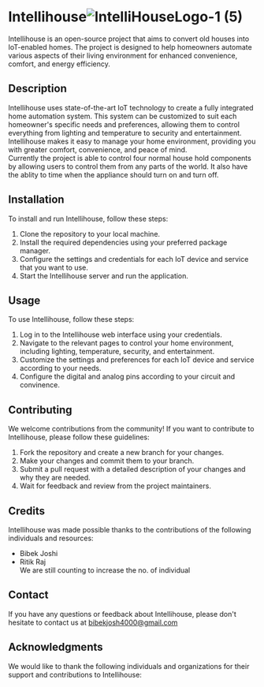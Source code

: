 # Intellihouse![IntelliHouseLogo-1 (5)](https://user-images.githubusercontent.com/97554714/235305603-82ecb2b5-481e-4358-bfcf-47c5f2742a6f.png)

Intellihouse is an open-source project that aims to convert old houses into IoT-enabled homes. The project is designed to help homeowners automate various aspects of their living environment for enhanced convenience, comfort, and energy efficiency.

## Description

Intellihouse uses state-of-the-art IoT technology to create a fully integrated home automation system. This system can be customized to suit each homeowner's specific needs and preferences, allowing them to control everything from lighting and temperature to security and entertainment. Intellihouse makes it easy to manage your home environment, providing you with greater comfort, convenience, and peace of mind.</br>
Currently the project is able to control four normal house hold components by allowing users to control them from any parts of the world. It also have the ablity to time when the appliance should turn on and turn off.
## Installation

To install and run Intellihouse, follow these steps:

1. Clone the repository to your local machine.
2. Install the required dependencies using your preferred package manager.
3. Configure the settings and credentials for each IoT device and service that you want to use.
4. Start the Intellihouse server and run the application.

## Usage

To use Intellihouse, follow these steps:

1. Log in to the Intellihouse web interface using your credentials.
2. Navigate to the relevant pages to control your home environment, including lighting, temperature, security, and entertainment.
3. Customize the settings and preferences for each IoT device and service according to your needs.
4. Configure the digital and analog pins according to your circuit and convinence. 

## Contributing

We welcome contributions from the community! If you want to contribute to Intellihouse, please follow these guidelines:

1. Fork the repository and create a new branch for your changes.
2. Make your changes and commit them to your branch.
3. Submit a pull request with a detailed description of your changes and why they are needed.
4. Wait for feedback and review from the project maintainers.

## Credits

Intellihouse was made possible thanks to the contributions of the following individuals and resources:

- Bibek Joshi 
- Ritik Raj</br>
We are still counting to increase the no. of individual


## Contact

If you have any questions or feedback about Intellihouse, please don't hesitate to contact us at bibekjosh4000@gmail.com

## Acknowledgments

We would like to thank the following individuals and organizations for their support and contributions to Intellihouse:
